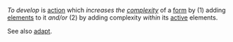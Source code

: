 *To develop* is [action](https://github.com/gcassel/Modular-Organization-Terminology/blob/master/terms/action.md) which *increases the [complexity](https://github.com/gcassel/Modular-Organization-Terminology/blob/master/terms/complexity.md)* of a [form](https://github.com/gcassel/Modular-Organization-Terminology/blob/master/terms/form.md) by (1) adding [elements](https://github.com/gcassel/Modular-Organization-Terminology/blob/master/terms/element.md) to it *and/or* (2) by adding complexity *within* its [active](https://github.com/gcassel/Modular-Organization-Terminology/blob/master/terms/active.md) elements.

See also [adapt](https://github.com/gcassel/Modular-Organization-Terminology/blob/master/terms/adapt.md).

